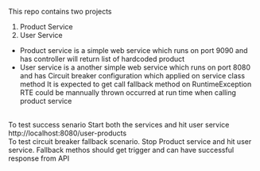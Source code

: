 This repo contains two projects
1) Product Service
2) User Service

- Product service is a simple web service which runs on port 9090 and has controller will return list of hardcoded product
- User service is a another simple web service which runs on port 8080 and has
  Circuit breaker configuration which applied on service class method
  It is expected to get call fallback method on RuntimeException
  RTE could be mannually thrown occurred at run time when calling product service

<br>
To test success senario
    Start both the services and hit user service http://localhost:8080/user-products<br> 
To test circuit breaker fallback scenario.
    Stop Product service and hit user service. Fallback methos should get trigger and can have successful response from API
